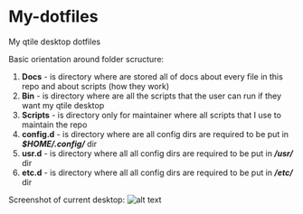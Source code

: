 # My-dotfiles
My qtile desktop dotfiles

Basic orientation around folder scructure: 
1. **Docs** - is directory where are stored all of docs about every file in this repo and about scripts (how they work)
2. **Bin** - is directory where are all the scripts that the user can run if they want my qtile desktop
3. **Scripts** - is directory only for maintainer where all scripts that I use to maintain the repo 
4. **config.d** - is directory where are all config dirs are required to be put in ***$HOME/.config/*** dir 
5. **usr.d** - is directory where all all config dirs are required to be put in ***/usr/*** dir
6. **etc.d** - is directory where all all config dirs are required to be put in ***/etc/*** dir

Screenshot of current desktop:
![alt text](https://github.com/coevoe/My-dotfiles/blob/main/Screenshot.png)

